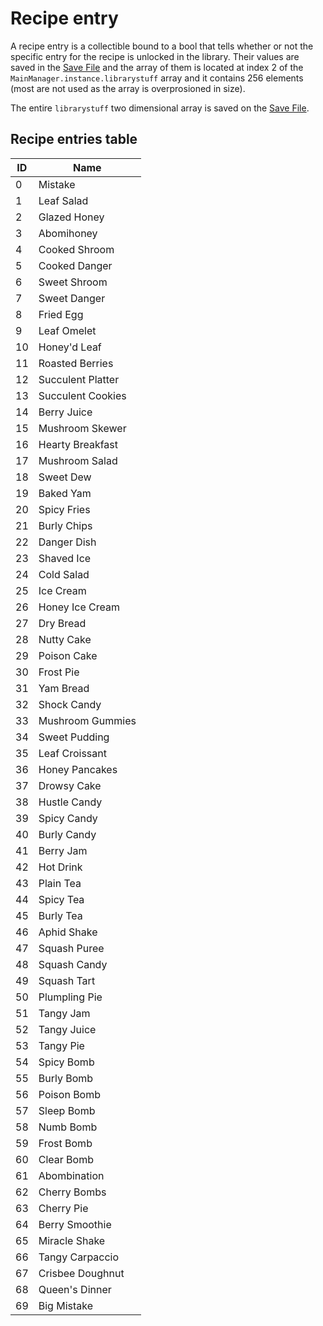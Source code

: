 # Recipe entry

A recipe entry is a collectible bound to a bool that tells whether or not the specific entry for the recipe is unlocked in the library. Their values are saved in the [Save File](../../Save%20File.md) and the array of them is located at index 2 of the `MainManager.instance.librarystuff` array and it contains 256 elements (most are not used as the array is overprosioned in size).

The entire `librarystuff` two dimensional array is saved on the [Save File](../../Save%20File.md).

## Recipe entries table

|ID|Name|
|--|----|
|0|Mistake|
|1|Leaf Salad|
|2|Glazed Honey|
|3|Abomihoney|
|4|Cooked Shroom|
|5|Cooked Danger|
|6|Sweet Shroom|
|7|Sweet Danger|
|8|Fried Egg|
|9|Leaf Omelet|
|10|Honey'd Leaf|
|11|Roasted Berries|
|12|Succulent Platter|
|13|Succulent Cookies|
|14|Berry Juice|
|15|Mushroom Skewer|
|16|Hearty Breakfast|
|17|Mushroom Salad|
|18|Sweet Dew|
|19|Baked Yam|
|20|Spicy Fries|
|21|Burly Chips|
|22|Danger Dish|
|23|Shaved Ice|
|24|Cold Salad|
|25|Ice Cream|
|26|Honey Ice Cream|
|27|Dry Bread|
|28|Nutty Cake|
|29|Poison Cake|
|30|Frost Pie|
|31|Yam Bread|
|32|Shock Candy|
|33|Mushroom Gummies|
|34|Sweet Pudding|
|35|Leaf Croissant|
|36|Honey Pancakes|
|37|Drowsy Cake|
|38|Hustle Candy|
|39|Spicy Candy|
|40|Burly Candy|
|41|Berry Jam|
|42|Hot Drink|
|43|Plain Tea|
|44|Spicy Tea|
|45|Burly Tea|
|46|Aphid Shake|
|47|Squash Puree|
|48|Squash Candy|
|49|Squash Tart|
|50|Plumpling Pie|
|51|Tangy Jam|
|52|Tangy Juice|
|53|Tangy Pie|
|54|Spicy Bomb|
|55|Burly Bomb|
|56|Poison Bomb|
|57|Sleep Bomb|
|58|Numb Bomb|
|59|Frost Bomb|
|60|Clear Bomb|
|61|Abombination|
|62|Cherry Bombs|
|63|Cherry Pie|
|64|Berry Smoothie|
|65|Miracle Shake|
|66|Tangy Carpaccio|
|67|Crisbee Doughnut|
|68|Queen's Dinner|
|69|Big Mistake|
